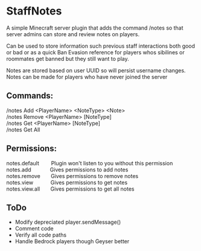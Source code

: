 # StaffNotes

A simple Minecraft server plugin that adds the command /notes so that server admins can store and review notes on players. 

Can be used to store information such previous staff interactions both good or bad or as a quick Ban Evasion reference for players whos sibilines or roommates get banned but they still want to play. 

Notes are stored based on user UUID so will persist username changes. 
Notes can be made for players who have never joined the server

## Commands:
/notes Add \<PlayerName\> \<NoteType\> \<Note\>  
/notes Remove \<PlayerName\> [NoteType]  
/notes Get \<PlayerName\> [NoteType]  
/notes Get All  

## Permissions:
notes.default&emsp;&emsp;&nbsp;Plugin won't listen to you without this permission  
notes.add&emsp;&emsp;&emsp;&nbsp;&nbsp;Gives permissions to add notes  
notes.remove&emsp;&emsp;Gives permissions to remove notes  
notes.view&emsp;&emsp;&emsp;&nbsp;Gives permissions to get notes  
notes.view.all&emsp;&emsp;Gives permissions to get all notes  

## ToDo
- Modify depreciated player.sendMessage()
- Comment code
- Verify all code paths
- Handle Bedrock players though Geyser better
